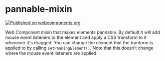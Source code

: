 # pannable-mixin

[![Published on webcomponents.org](https://img.shields.io/badge/webcomponents.org-published-blue.svg)](https://www.webcomponents.org/element/fs-webcomponents/pannable-mixin)

Web Component mixin that makes elements pannable. By default it will add mouse
event listeners to the element and apply a CSS transform to it whenever it's
dragged. You can change the element that the tranform is applied to by calling
`setPanningElement()`. Note that this doesn't change where the mouse event
listeners are applied.
